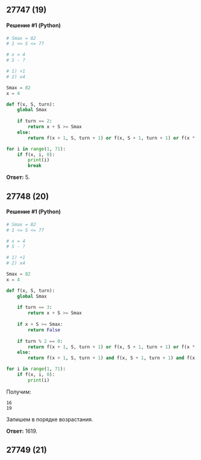 ## 27747 (19)

#### Решение #1 (Python)
```python
# Smax = 82
# 1 <= S <= 77

# x = 4
# S - ?

# 1) +1
# 2) x4

Smax = 82
x = 4

def f(x, S, turn):
    global Smax
    
    if turn == 2:
        return x + S >= Smax
    else:
        return f(x + 1, S, turn + 1) or f(x, S + 1, turn + 1) or f(x * 4, S, turn + 1) or f(x, S * 4, turn + 1)

for i in range(1, 71):
    if f(x, i, 0):
        print(i)
        break
```
**Ответ:** 5.

## 27748 (20)

#### Решение #1 (Python)
```python
# Smax = 82
# 1 <= S <= 77

# x = 4
# S - ?

# 1) +1
# 2) x4

Smax = 82
x = 4

def f(x, S, turn):
    global Smax
    
    if turn == 3:
        return x + S >= Smax
    
    if x + S >= Smax:
        return False
    
    if turn % 2 == 0:
        return f(x + 1, S, turn + 1) or f(x, S + 1, turn + 1) or f(x * 4, S, turn + 1) or f(x, S * 4, turn + 1)
    else:
        return f(x + 1, S, turn + 1) and f(x, S + 1, turn + 1) and f(x * 4, S, turn + 1) and f(x, S * 4, turn + 1)

for i in range(1, 71):
    if f(x, i, 0):
        print(i)
```
Получим:
```
16
19
``` 

Запишем в порядке возрастания.

**Ответ:** 1619.

## 27749 (21)
